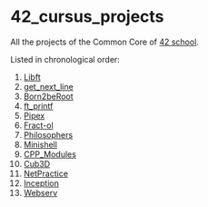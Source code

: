 # 42_cursus_projects

All the projects of the Common Core of [42 school](https://42.fr/en/homepage/).

Listed in chronological order:

1. [Libft](https://github.com/lucas42paris/Libft)
2. [get_next_line](https://github.com/lucas42paris/get_next_line)
3. [Born2beRoot](https://github.com/lucas42paris/Born2beRoot)
4. [ft_printf](https://github.com/lucas42paris/ft_printf)
5. [Pipex](https://github.com/lucas42paris/Pipex)
6. [Fract-ol](https://github.com/lucas42paris/Fract-ol)
7. [Philosophers ](https://github.com/lucas42paris/Philosophers)
8. [Minishell](https://github.com/lucas42paris/Minishell)
9. [CPP_Modules](https://github.com/lucas42paris/CPP_Modules)
10. [Cub3D](https://github.com/lucas42paris/Cub3D)
11. [NetPractice](https://github.com/lucas42paris/NetPractice)
12. [Inception](https://github.com/lucas42paris/Inception)
13. [Webserv](https://github.com/lucas42paris/Webserv)
